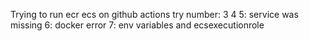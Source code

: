 Trying to run ecr ecs on github actions
try number:
3
4
5: service was missing
6: docker error
7: env variables and ecsexecutionrole